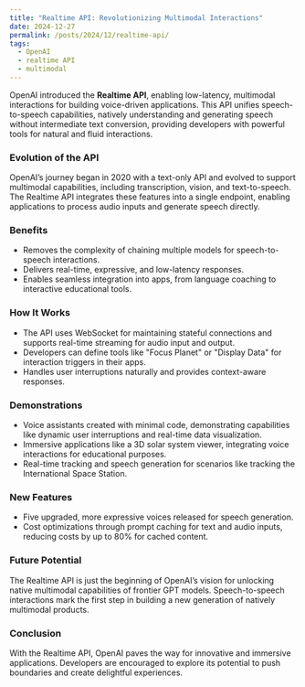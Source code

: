 ```yaml
---
title: "Realtime API: Revolutionizing Multimodal Interactions"
date: 2024-12-27
permalink: /posts/2024/12/realtime-api/
tags:
  - OpenAI
  - realtime API
  - multimodal
---
```


OpenAI introduced the **Realtime API**, enabling low-latency, multimodal interactions for building voice-driven applications. This API unifies speech-to-speech capabilities, natively understanding and generating speech without intermediate text conversion, providing developers with powerful tools for natural and fluid interactions.

### Evolution of the API

OpenAI’s journey began in 2020 with a text-only API and evolved to support multimodal capabilities, including transcription, vision, and text-to-speech. The Realtime API integrates these features into a single endpoint, enabling applications to process audio inputs and generate speech directly.

### Benefits

- Removes the complexity of chaining multiple models for speech-to-speech interactions.
- Delivers real-time, expressive, and low-latency responses.
- Enables seamless integration into apps, from language coaching to interactive educational tools.

### How It Works

- The API uses WebSocket for maintaining stateful connections and supports real-time streaming for audio input and output.
- Developers can define tools like "Focus Planet" or "Display Data" for interaction triggers in their apps.
- Handles user interruptions naturally and provides context-aware responses.

### Demonstrations

- Voice assistants created with minimal code, demonstrating capabilities like dynamic user interruptions and real-time data visualization.
- Immersive applications like a 3D solar system viewer, integrating voice interactions for educational purposes.
- Real-time tracking and speech generation for scenarios like tracking the International Space Station.

### New Features

- Five upgraded, more expressive voices released for speech generation.
- Cost optimizations through prompt caching for text and audio inputs, reducing costs by up to 80% for cached content.

### Future Potential

The Realtime API is just the beginning of OpenAI’s vision for unlocking native multimodal capabilities of frontier GPT models. Speech-to-speech interactions mark the first step in building a new generation of natively multimodal products.

### Conclusion

With the Realtime API, OpenAI paves the way for innovative and immersive applications. Developers are encouraged to explore its potential to push boundaries and create delightful experiences.
